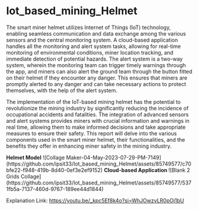 # Iot_based_mining_Helmet

<p>The smart miner helmet utilizes Internet of Things (IoT) technology, enabling seamless communication and data exchange among the various sensors and the central monitoring system. A cloud-based application handles all the monitoring and alert system tasks, allowing for real-time monitoring of environmental conditions, miner location tracking, and immediate detection of potential hazards. The alert system is a two-way system, wherein the monitoring team can trigger timely warnings through the app, and miners can also alert the ground team through the button fitted on their helmet if they encounter any danger. This ensures that miners are promptly alerted to any danger and can take necessary actions to protect themselves, with the help of the alert system.

The implementation of the IoT-based mining helmet has the potential to revolutionize the mining industry by significantly reducing the incidence of occupational accidents and fatalities. The integration of advanced sensors and alert systems provides miners with crucial information and warnings in real time, allowing them to make informed decisions and take appropriate measures to ensure their safety. This report will delve into the various components used in the smart miner helmet, their functionalities, and the benefits they offer in enhancing miner safety in the mining industry.
</p>
<b>Helmet Model</b>
![Collage Maker-04-May-2023-07-29-PM-7149](https://github.com/ipsit33/Iot_based_mining_Helmet/assets/85749577/c70bfe22-f948-419b-8d40-0ef3e2ef9152)
<b> Cloud-based Application </b>
![Blank 2 Grids Collage](https://github.com/ipsit33/Iot_based_mining_Helmet/assets/85749577/5371fb5a-7137-460d-9767-189ee44d1844)

Explanation Link: https://youtu.be/_kpc5Ef8k4o?si=WhJOwzyLR0pOj1bU
